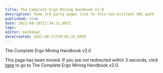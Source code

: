 ```yaml
---
title: The Complete Ergo Mining Handbook v2.0
description: Some 3rd party pages link to this non-existent URL path
published: true
date: 2022-08-18T21:34:11.807Z
tags: 
editor: markdown
dateCreated: 2022-08-11T20:02:32.669Z
---
```


The Complete Ergo Mining Handbook v2.0  

This page has been moved. If you are not redirected within 3 seconds, click [here](https://ergonaut.space/en/Guides/Mining) to go to The Complete Ergo Mining Handbook v2.0.